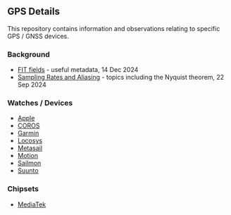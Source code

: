 ## GPS Details

This repository contains information and observations relating to specific GPS / GNSS devices.



### Background

- [FIT fields](general/fit/README.md) - useful metadata, 14 Dec 2024
- [Sampling Rates and Aliasing](general/aliasing/README.md) - topics including the Nyquist theorem, 22 Sep 2024



### Watches / Devices

- [Apple](devices/apple/README.md)
- [COROS](devices/coros/README.md)
- [Garmin](devices/garmin/README.md)
- [Locosys](devices/locosys/README.md)
- [Metasail](devices/metasail/README.md)
- [Motion](devices/motion/README.md)
- [Sailmon](sailmon/README.md)
- [Suunto](devices/suunto/README.md)



### Chipsets

- [MediaTek](chipsets/mediatek/README.md)
